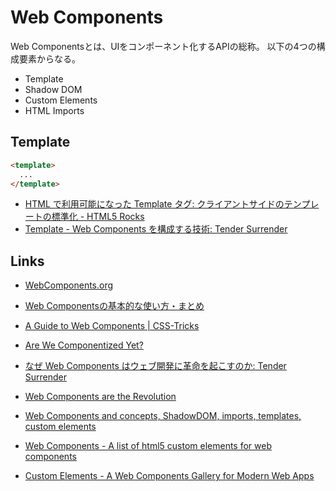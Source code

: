 # Web Components

Web Componentsとは、UIをコンポーネント化するAPIの総称。
以下の4つの構成要素からなる。

- Template
- Shadow DOM
- Custom Elements
- HTML Imports


## Template

```html
<template>
  ...
</template>
```


- [HTML で利用可能になった Template タグ: クライアントサイドのテンプレートの標準化 - HTML5 Rocks](http://www.html5rocks.com/ja/tutorials/webcomponents/template/)
- [Template - Web Components を構成する技術: Tender Surrender](https://blog.agektmr.com/2014/10/template-web-components.html)



## Links

- [WebComponents.org](http://webcomponents.org/)
- [Web Componentsの基本的な使い方・まとめ](http://www.h2.dion.ne.jp/~defghi/webc/webc.htm)
- [A Guide to Web Components | CSS-Tricks](https://css-tricks.com/modular-future-web-components/)
- [Are We Componentized Yet?](http://jonrimmer.github.io/are-we-componentized-yet/)
- [なぜ Web Components はウェブ開発に革命を起こすのか: Tender Surrender](https://blog.agektmr.com/2014/05/web-components.html)
- [Web Components are the Revolution](http://robdodson.github.io/webcomponents-revolution/#/)
- [Web Components and concepts, ShadowDOM, imports, templates, custom elements](http://toddmotto.com/web-components-concepts-shadow-dom-imports-templates-custom-elements/)

- [Web Components - A list of html5 custom elements for web components](http://web-components.in/)
- [Custom Elements - A Web Components Gallery for Modern Web Apps](http://customelements.io/)
